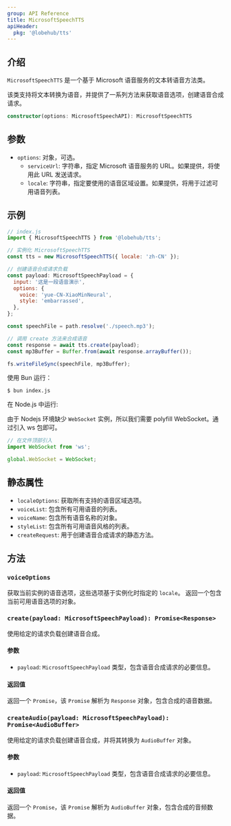 ```yaml
---
group: API Reference
title: MicrosoftSpeechTTS
apiHeader:
  pkg: '@lobehub/tts'
---
```


## 介绍

`MicrosoftSpeechTTS` 是一个基于 Microsoft 语音服务的文本转语音方法类。

该类支持将文本转换为语音，并提供了一系列方法来获取语音选项，创建语音合成请求。

```ts
constructor(options: MicrosoftSpeechAPI): MicrosoftSpeechTTS
```

## 参数

- `options`: 对象，可选。
  - `serviceUrl`: 字符串，指定 Microsoft 语音服务的 URL。如果提供，将使用此 URL 发送请求。
  - `locale`: 字符串，指定要使用的语音区域设置。如果提供，将用于过滤可用语音列表。

## 示例

```js
// index.js
import { MicrosoftSpeechTTS } from '@lobehub/tts';

// 实例化 MicrosoftSpeechTTS
const tts = new MicrosoftSpeechTTS({ locale: 'zh-CN' });

// 创建语音合成请求负载
const payload: MicrosoftSpeechPayload = {
  input: '这是一段语音演示',
  options: {
    voice: 'yue-CN-XiaoMinNeural',
    style: 'embarrassed',
  },
};

const speechFile = path.resolve('./speech.mp3');

// 调用 create 方法来合成语音
const response = await tts.create(payload);
const mp3Buffer = Buffer.from(await response.arrayBuffer());

fs.writeFileSync(speechFile, mp3Buffer);
```

使用 Bun 运行：

```shell
$ bun index.js
```

在 Node.js 中运行:

由于 Nodejs 环境缺少 `WebSocket` 实例，所以我们需要 polyfill WebSocket。通过引入 ws 包即可。

```js
// 在文件顶部引入
import WebSocket from 'ws';

global.WebSocket = WebSocket;
```

## 静态属性

- `localeOptions`: 获取所有支持的语音区域选项。
- `voiceList`: 包含所有可用语音的列表。
- `voiceName`: 包含所有语音名称的对象。
- `styleList`: 包含所有可用语音风格的列表。
- `createRequest`: 用于创建语音合成请求的静态方法。

## 方法

### `voiceOptions`

获取当前实例的语音选项，这些选项基于实例化时指定的 `locale`。 返回一个包含当前可用语音选项的对象。

### `create(payload: MicrosoftSpeechPayload): Promise<Response>`

使用给定的请求负载创建语音合成。

#### 参数

- `payload`: `MicrosoftSpeechPayload` 类型，包含语音合成请求的必要信息。

#### 返回值

返回一个 `Promise`，该 `Promise` 解析为 `Response` 对象，包含合成的语音数据。

### `createAudio(payload: MicrosoftSpeechPayload): Promise<AudioBuffer>`

使用给定的请求负载创建语音合成，并将其转换为 `AudioBuffer` 对象。

#### 参数

- `payload`: `MicrosoftSpeechPayload` 类型，包含语音合成请求的必要信息。

#### 返回值

返回一个 `Promise`，该 `Promise` 解析为 `AudioBuffer` 对象，包含合成的音频数据。
